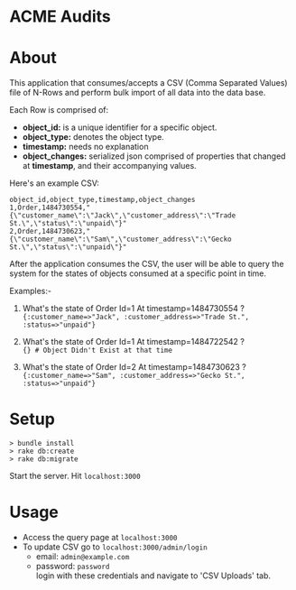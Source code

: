 # ACME Audits


# About
This application that consumes/accepts a CSV (Comma Separated Values) file of N-Rows and perform bulk import of all data into the data base.

Each Row is comprised of:
 - **object_id:** is a unique identifier for a specific object.
 - **object_type:** denotes the object type.
 - **timestamp:** needs no explanation
 - **object_changes:** serialized json comprised of properties that changed at **timestamp**, and their accompanying values.

Here's an example CSV:

```
object_id,object_type,timestamp,object_changes	
1,Order,1484730554,"{\"customer_name\":\"Jack\",\"customer_address\":\"Trade St.\",\"status\":\"unpaid\"}"
2,Order,1484730623,"{\"customer_name\":\"Sam\",\"customer_address\":\"Gecko St.\",\"status\":\"unpaid\"}"

```

After the application consumes the CSV, the user will be able to query the system for the states of objects
consumed at a specific point in time.


Examples:-
1. What's the state of Order Id=1 At timestamp=1484730554 ? <br>
`{:customer_name=>"Jack", :customer_address=>"Trade St.", :status=>"unpaid"}`

2. What's the state of Order Id=1 At timestamp=1484722542 ? <br>
`{} # Object Didn't Exist at that time`

3. What's the state of Order Id=2 At timestamp=1484730623 ? <br>
`{:customer_name=>"Sam", :customer_address=>"Gecko St.", :status=>"unpaid"}`

# Setup

`> bundle install`<br>
`> rake db:create`<br>
`> rake db:migrate`<br>

Start the server. Hit `localhost:3000`

# Usage

 - Access the query page at `localhost:3000` 
 - To update CSV go to `localhost:3000/admin/login` 
    - email: `admin@example.com`
    - password: `password` <br>
   login with these credentials and navigate to 'CSV Uploads' tab.
